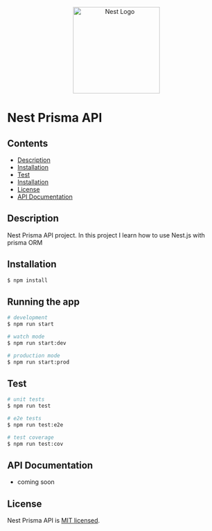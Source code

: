 <p align="center">
  <a href="http://nestjs.com/" target="blank"><img src="https://nestjs.com/img/logo-small.svg" width="200" alt="Nest Logo" /></a>
</p>

[circleci-image]: https://img.shields.io/circleci/build/github/nestjs/nest/master?token=abc123def456
[circleci-url]: https://circleci.com/gh/nestjs/nest
# Nest Prisma API

## Contents

- [Description](#description)
- [Installation](#installation)
- [Test](#test)
- [Installation](#installation)
- [License](#license)
- [API Documentation](#api-documentation)

## Description

Nest Prisma API project. In this project I learn how to use Nest.js with prisma ORM

## Installation

```bash
$ npm install
```

## Running the app

```bash
# development
$ npm run start

# watch mode
$ npm run start:dev

# production mode
$ npm run start:prod
```

## Test

```bash
# unit tests
$ npm run test

# e2e tests
$ npm run test:e2e

# test coverage
$ npm run test:cov
```

## API Documentation
- coming soon

## License

Nest Prisma API is [MIT licensed](LICENSE).
